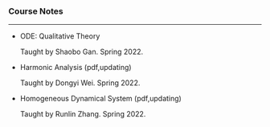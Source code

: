 ### Course Notes

------

- ODE: Qualitative Theory

  Taught by Shaobo Gan. Spring 2022.

- Harmonic Analysis (pdf,updating)

  Taught by Dongyi Wei. Spring 2022.

- Homogeneous Dynamical System (pdf,updating)

  Taught by Runlin Zhang. Spring 2022.

